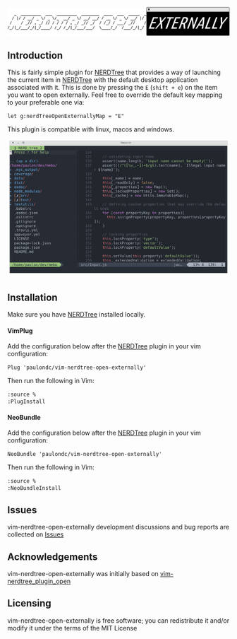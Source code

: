 <p align="center">
  <img src="data/logo.png?v=1"/>
</p>

## Introduction
This is fairly simple plugin for [NERDTree](https://github.com/scrooloose/nerdtree) that provides a way of launching the current item in [NERDTree](https://github.com/scrooloose/nerdtree) with the default desktop application associated with it. This is done by pressing the `E` (`shift + e`) on the item you want to open externally. Feel free to override the default key mapping to your preferable one via:

```vim
let g:nerdTreeOpenExternallyMap = "E"
```

This plugin is compatible with linux, macos and windows.

<p align="center">
  <img src="data/clip.gif?v=1"/>
</p>

## Installation

Make sure you have [NERDTree](https://github.com/scrooloose/nerdtree) installed locally.

#### VimPlug

Add the configuration below after the [NERDTree](https://github.com/scrooloose/nerdtree) plugin in your vim configuration:

```vim
Plug 'paulondc/vim-nerdtree-open-externally'
```

Then run the following in Vim:

```vim
:source %
:PlugInstall
```

#### NeoBundle
Add the configuration below after the [NERDTree](https://github.com/scrooloose/nerdtree) plugin in your vim configuration:

```vim
NeoBundle 'paulondc/vim-nerdtree-open-externally'
```

Then run the following in Vim:

```vim
:source %
:NeoBundleInstall
```

## Issues
vim-nerdtree-open-externally development discussions and bug reports are collected on [Issues](https://github.com/paulondc/vim-nerdtree-open-externally/issues)

## Acknowledgements
vim-nerdtree-open-externally was initially based on [vim-nerdtree_plugin_open](https://github.com/woelke/vim-nerdtree_plugin_open)

## Licensing
vim-nerdtree-open-externally is free software; you can redistribute it and/or modify it under the terms of the MIT License
